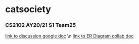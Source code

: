 # catsociety
### CS2102 AY20/21 S1 Team25
[link to discussion google doc](https://docs.google.com/document/d/1acK87mPLO_fD4mkEMi-ir_6WYjnm-DkAZ3RGyOHrCVM/edit?usp=sharing) \n
[link to ER Diagram collab doc](https://drive.google.com/file/d/1ZVgu4cNqa47faLd0zRygMPlk1xZEOvpa/view?usp=sharing)
